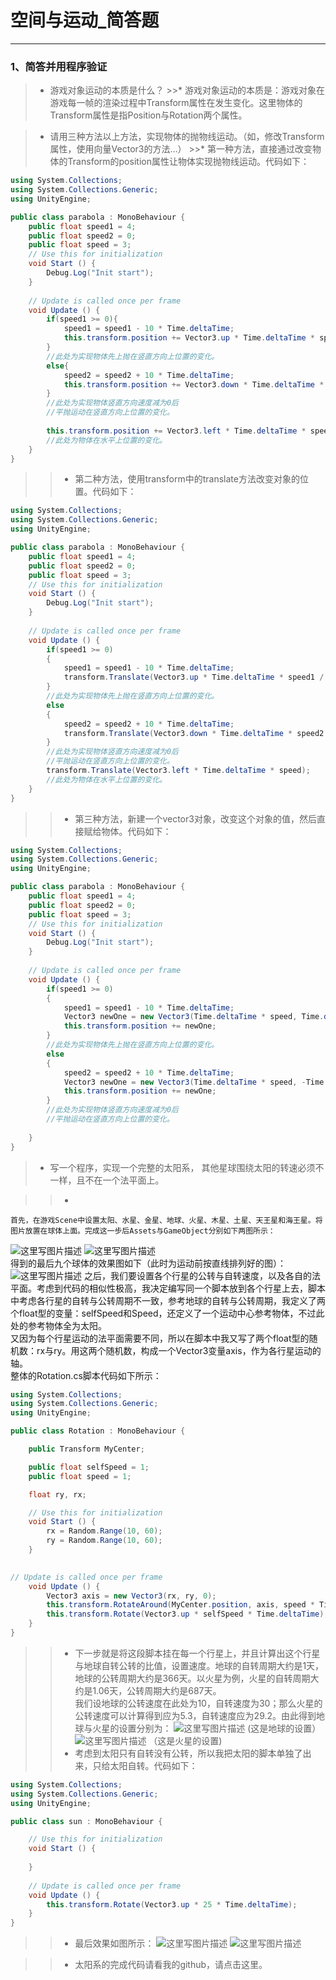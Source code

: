 # 空间与运动_简答题

---

### 1、简答并用程序验证
>* 游戏对象运动的本质是什么？
    >>* 游戏对象运动的本质是：游戏对象在游戏每一帧的渲染过程中Transform属性在发生变化。这里物体的Transform属性是指Position与Rotation两个属性。

>* 请用三种方法以上方法，实现物体的抛物线运动。（如，修改Transform属性，使用向量Vector3的方法…）
    >>* 第一种方法，直接通过改变物体的Transform的position属性让物体实现抛物线运动。代码如下：  

```C#
using System.Collections;
using System.Collections.Generic;
using UnityEngine;

public class parabola : MonoBehaviour {
    public float speed1 = 4;
    public float speed2 = 0;
    public float speed = 3;
	// Use this for initialization
	void Start () {
        Debug.Log("Init start");
	}
	
	// Update is called once per frame
	void Update () {
        if(speed1 >= 0){
            speed1 = speed1 - 10 * Time.deltaTime;
            this.transform.position += Vector3.up * Time.deltaTime * speed1 / 2;
        }
        //此处为实现物体先上抛在竖直方向上位置的变化。
        else{
            speed2 = speed2 + 10 * Time.deltaTime;
            this.transform.position += Vector3.down * Time.deltaTime * speed2 / 2;
        }
        //此处为实现物体竖直方向速度减为0后
        //平抛运动在竖直方向上位置的变化。
        
        this.transform.position += Vector3.left * Time.deltaTime * speed;
        //此处为物体在水平上位置的变化。
	}
}
```

>>* 第二种方法，使用transform中的translate方法改变对象的位置。代码如下：
```C#
using System.Collections;
using System.Collections.Generic;
using UnityEngine;

public class parabola : MonoBehaviour {
    public float speed1 = 4;
    public float speed2 = 0;
    public float speed = 3;
	// Use this for initialization
	void Start () {
        Debug.Log("Init start");
	}
	
	// Update is called once per frame
	void Update () {
        if(speed1 >= 0)
        {
            speed1 = speed1 - 10 * Time.deltaTime;
            transform.Translate(Vector3.up * Time.deltaTime * speed1 / 2, Space.World);
        }
        //此处为实现物体先上抛在竖直方向上位置的变化。
        else
        {
            speed2 = speed2 + 10 * Time.deltaTime;
            transform.Translate(Vector3.down * Time.deltaTime * speed2 / 2, Space.World);
        }
        //此处为实现物体竖直方向速度减为0后
        //平抛运动在竖直方向上位置的变化。
        transform.Translate(Vector3.left * Time.deltaTime * speed);
		//此处为物体在水平上位置的变化。
	}
}

```

>>* 第三种方法，新建一个vector3对象，改变这个对象的值，然后直接赋给物体。代码如下：
```C#
using System.Collections;
using System.Collections.Generic;
using UnityEngine;

public class parabola : MonoBehaviour {
    public float speed1 = 4;
    public float speed2 = 0;
    public float speed = 3;
	// Use this for initialization
	void Start () {
        Debug.Log("Init start");
	}
	
	// Update is called once per frame
	void Update () {
        if(speed1 >= 0)
        {
            speed1 = speed1 - 10 * Time.deltaTime;
            Vector3 newOne = new Vector3(Time.deltaTime * speed, Time.deltaTime * speed1 / 2, 0);
            this.transform.position += newOne;
        }
        //此处为实现物体先上抛在竖直方向上位置的变化。
        else
        {
            speed2 = speed2 + 10 * Time.deltaTime;
            Vector3 newOne = new Vector3(Time.deltaTime * speed, -Time.deltaTime * speed2 / 2, 0);
            this.transform.position += newOne;
        }
        //此处为实现物体竖直方向速度减为0后
        //平抛运动在竖直方向上位置的变化。
		
	}
}

```
>* 写一个程序，实现一个完整的太阳系， 其他星球围绕太阳的转速必须不一样，且不在一个法平面上。

>>* 
    首先，在游戏Scene中设置太阳、水星、金星、地球、火星、木星、土星、天王星和海王星。将图片放置在球体上面。完成这一步后Assets与GameObject分别如下两图所示：
![这里写图片描述](https://img-blog.csdn.net/20180401211437931?watermark/2/text/aHR0cHM6Ly9ibG9nLmNzZG4ubmV0L0VtaWx5Qmx1c2U=/font/5a6L5L2T/fontsize/400/fill/I0JBQkFCMA==/dissolve/70)
![这里写图片描述](https://img-blog.csdn.net/201804012116160?watermark/2/text/aHR0cHM6Ly9ibG9nLmNzZG4ubmV0L0VtaWx5Qmx1c2U=/font/5a6L5L2T/fontsize/400/fill/I0JBQkFCMA==/dissolve/70)  
得到的最后九个球体的效果图如下（此时为运动前按直线排列好的图）：
![这里写图片描述](https://img-blog.csdn.net/20180401212155683?watermark/2/text/aHR0cHM6Ly9ibG9nLmNzZG4ubmV0L0VtaWx5Qmx1c2U=/font/5a6L5L2T/fontsize/400/fill/I0JBQkFCMA==/dissolve/70)
之后，我们要设置各个行星的公转与自转速度，以及各自的法平面。考虑到代码的相似性极高，我决定编写同一个脚本放到各个行星上去，脚本中考虑各行星的自转与公转周期不一致，参考地球的自转与公转周期，我定义了两个float型的变量：selfSpeed和Speed，还定义了一个运动中心参考物体，不过此处的参考物体全为太阳。  
又因为每个行星运动的法平面需要不同，所以在脚本中我又写了两个float型的随机数：rx与ry。用这两个随机数，构成一个Vector3变量axis，作为各行星运动的轴。  
整体的Rotation.cs脚本代码如下所示：
```C#
using System.Collections;
using System.Collections.Generic;
using UnityEngine;

public class Rotation : MonoBehaviour {

    public Transform MyCenter;

    public float selfSpeed = 1;
    public float speed = 1;

    float ry, rx;

    // Use this for initialization
    void Start () {
        rx = Random.Range(10, 60);
        ry = Random.Range(10, 60);
	}
	

// Update is called once per frame
	void Update () {
        Vector3 axis = new Vector3(rx, ry, 0);
        this.transform.RotateAround(MyCenter.position, axis, speed * Time.deltaTime);
        this.transform.Rotate(Vector3.up * selfSpeed * Time.deltaTime);
    }
}

```
>>* 下一步就是将这段脚本挂在每一个行星上，并且计算出这个行星与地球自转公转的比值，设置速度。地球的自转周期大约是1天，地球的公转周期大约是366天。以火星为例，火星的自转周期大约是1.06天，公转周期大约是687天。  
我们设地球的公转速度在此处为10，自转速度为30；那么火星的公转速度可以计算得到应为5.3，自转速度应为29.2。由此得到地球与火星的设置分别为：
![这里写图片描述](https://img-blog.csdn.net/20180401213523409?watermark/2/text/aHR0cHM6Ly9ibG9nLmNzZG4ubmV0L0VtaWx5Qmx1c2U=/font/5a6L5L2T/fontsize/400/fill/I0JBQkFCMA==/dissolve/70)
(这是地球的设置）
![这里写图片描述](https://img-blog.csdn.net/20180401213600408?watermark/2/text/aHR0cHM6Ly9ibG9nLmNzZG4ubmV0L0VtaWx5Qmx1c2U=/font/5a6L5L2T/fontsize/400/fill/I0JBQkFCMA==/dissolve/70)
（这是火星的设置)
>>* 考虑到太阳只有自转没有公转，所以我把太阳的脚本单独了出来，只给太阳自转。代码如下：
```C#
using System.Collections;
using System.Collections.Generic;
using UnityEngine;

public class sun : MonoBehaviour {

	// Use this for initialization
	void Start () {
		
	}
	
	// Update is called once per frame
	void Update () {
        this.transform.Rotate(Vector3.up * 25 * Time.deltaTime);
    }
}

```

>>* 最后效果如图所示：
![这里写图片描述](https://img-blog.csdn.net/20180401213853141?watermark/2/text/aHR0cHM6Ly9ibG9nLmNzZG4ubmV0L0VtaWx5Qmx1c2U=/font/5a6L5L2T/fontsize/400/fill/I0JBQkFCMA==/dissolve/70)
![这里写图片描述](https://img-blog.csdn.net/20180401213901628?watermark/2/text/aHR0cHM6Ly9ibG9nLmNzZG4ubmV0L0VtaWx5Qmx1c2U=/font/5a6L5L2T/fontsize/400/fill/I0JBQkFCMA==/dissolve/70)



>>* 太阳系的完成代码请看我的github，请点击这里。




